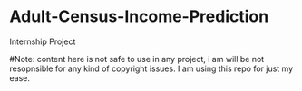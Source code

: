 # Adult-Census-Income-Prediction
Internship Project

#Note:
content here is not safe to use in any project, i am will be not resopnsible for any kind of copyright issues. I am using this repo for just my ease.
